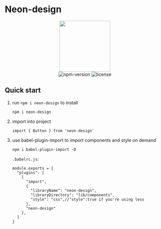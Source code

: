 # Neon-design

<div align="center" height="160">
  <img  style="height:160px;width:160px;" height="160" width="160" src="https://tva1.sinaimg.cn/large/006wJXbzgy1gzfgthghjmj30e80e8gpf.jpg" />
</div>

<div align="center">
    <img src="https://img.shields.io/npm/v/neon-design?style=for-the-badge" alt="npm-version" />
    <img src="https://img.shields.io/npm/l/neon-design?style=for-the-badge" alt="license" />
</div>


## Quick start

1. run `npm i neon-design` to install 

   ```
   npm i neon-design
   ```

2. import into project

    ```tsx
    import { Button } from 'neon-design'
    ```

3. use babel-plugin-import to import components and style on demand 

    ```
    npm i babel-plugin-import -D
    ```

    `.babelrc.js`:
    
    ```
    module.exports = {
      "plugins": [
        [
          "import",
          {
            "libraryName": "neon-design",
            "libraryDirectory": "lib/components",
            "style": "css",//"style":true if you're using less
          },
          "neon-design"
        ],
      ]
    }
    ```
    
    